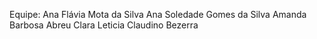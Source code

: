 Equipe: 
Ana Flávia Mota da Silva
Ana Soledade Gomes da Silva
Amanda Barbosa Abreu
Clara Leticia Claudino Bezerra
